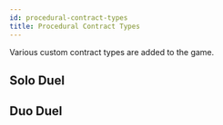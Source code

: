 ```yaml
---
id: procedural-contract-types
title: Procedural Contract Types
---
```


Various custom contract types are added to the game.

## Solo Duel

## Duo Duel
